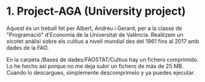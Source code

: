 # 1. Project-AGA (University project)

Aquest és un treball fet per Albert, Andreu i Gerard, per a la classe de "Programació" d'Economia de la Universitat de València.
Realitzem un xicotet anàlisi sobre els cultius a nivell mundial des del 1961 fins al 2017 amb dades de la FAO.

En la carpeta /Bases de dades/FAOSTAT/Cultius hay un fichero comprimido. Lo he hecho así porque no me deja subir un fichero de más de 25 MB.
Cuando lo descargues, simplemente descomprímelo y ya puedes ejecutar.
